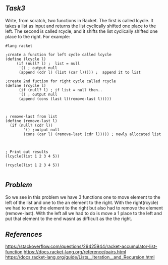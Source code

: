 
## **_Task3_**
   Write, from scratch, two functions in Racket. The first is called lcycle. It takes a
list as input and returns the list cyclically shifted one place to the left. The second
is called rcycle, and it shifts the list cyclically shifted one place to the right.
For example:
```Racket
#lang racket 

;create a function for left cycle called lcycle 
(define (lcycle l)
     (if (null? l) ;  list = null
      '() ; output null
      (append (cdr l) (list (car l))))) ;  append it to list

;create 2nd fuction for right cycle called rcycle 
(define (rcycle l)
      (if (null? l) ; if list = null then..
      '() ; output null
      (append (cons (last l)(remove-last l))))) 



; remove-last from list
(define (remove-last l)
  (if (null? (cdr l))
        '() ;output null
        (cons (car l) (remove-last (cdr l))))) ; newly allocated list 
  


; Print out results 
(lcycle(list 1 2 3 4 5))

(rcycle(list 1 2 3 4 5)) 


```

## **_Problem_**
So we see in this problem we have 3 functions one to move element to the left of the list and one to the an element to the right. 
With the right(rcycle) we had to move the element to the right but also had to remove the element (remove-last).
With the left all we had to do is move a 1 place to the left and put that element to the end wasnt as difficult as the the right. 


## **_References_**

https://stackoverflow.com/questions/29425944/racket-accumulator-list-function
https://docs.racket-lang.org/reference/pairs.html
https://docs.racket-lang.org/guide/Lists__Iteration__and_Recursion.html